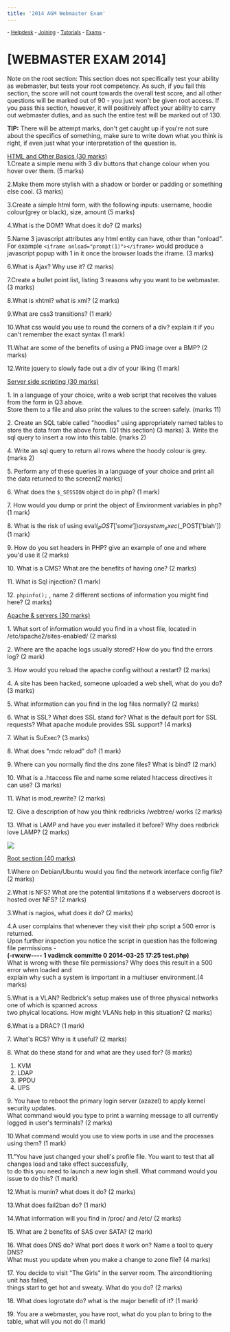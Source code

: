 ```yaml
---
title: '2014 AGM Webmaster Exam'
---
```


 <sub> - [Helpdesk](../../) - [Joining](../../joining) - [Tutorials](../../tutorials) - [Exams](../../exams) -</sub>
# [WEBMASTER EXAM 2014]

Note on the root section: This section does not specifically test your ability as webmaster, but tests your root competency. As such, if you fail this section, the score will not count towards the overall test score, and all other questions will be marked out of 90 - you just won't be given root access. If you pass this section, however, it will positively affect your ability to carry out webmaster duties, and as such the entire test will be marked out of 130.

**TIP:** There will be attempt marks, don't get caught up if you're not sure about the specifics of something, make sure to write down what you think is right, if even just what your interpretation of the question is.

<u>HTML and Other Basics (30 marks)</u>  
1.Create a simple menu with 3 div buttons that change colour when you hover over them. (5 marks)  

2.Make them more stylish with a shadow or border or padding or something else cool. (3 marks)  

3.Create a simple html form, with the following inputs: username, hoodie colour(grey or black), size, amount (5 marks)  

4.What is the DOM? What does it do? (2 marks)  

5.Name 3 javascript attributes any html entity can have, other than "onload".  
For example `<iframe onload="prompt(1)"></iframe>` would produce a javascript popup with 1 in it once the browser loads the iframe. (3 marks)  

6.What is Ajax? Why use it? (2 marks)  

7.Create a bullet point list, listing 3 reasons why you want to be webmaster.(3 marks)  

8.What is xhtml? what is xml? (2 marks)  

9.What are css3 transitions? (1 mark)  

10.What css would you use to round the corners of a div? explain it if you can't remember the exact syntax (1 mark)  

11.What are some of the benefits of using a PNG image over a BMP? (2 marks)  

12.Write jquery to slowly fade out a div of your liking (1 mark)  

<u>Server side scripting (30 marks)</u>

1\. In a language of your choice, write a web script that receives the values from the form in Q3 above.  
Store them to a file and also print the values to the screen safely. (marks 11)  

2\. Create an SQL table called "hoodies" using appropriately named tables to store the data from the above form. (Q1 this section) (3 marks) 3\. Write the sql query to insert a row into this table. (marks 2)  

4\. Write an sql query to return all rows where the hoody colour is grey. (marks 2)  

5\. Perform any of these queries in a language of your choice and print all the data returned to the screen(2 marks)  

6\. What does the `$_SESSION` object do in php? (1 mark)  

7\. How would you dump or print the object of Environment variables in php? (1 mark)  

8\. What is the risk of using eval($_POST['some']) or system_exec($_POST['blah']) (1 mark)  

9\. How do you set headers in PHP? give an example of one and where you'd use it (2 marks)  

10\. What is a CMS? What are the benefits of having one? (2 marks)  

11\. What is Sql injection? (1 mark)  

12\. `phpinfo();` , name 2 different sections of information you might find here? (2 marks)  

<u>Apache & servers (30 marks)</u>

1\. What sort of information would you find in a vhost file, located in /etc/apache2/sites-enabled/ (2 marks)  

2\. Where are the apache logs usually stored? How do you find the errors log? (2 mark)  

3\. How would you reload the apache config without a restart? (2 marks)  

4\. A site has been hacked, someone uploaded a web shell, what do you do? (3 marks)  

5\. What information can you find in the log files normally? (2 marks)  

6\. What is SSL? What does SSL stand for? What is the default port for SSL requests? What apache module provides SSL support? (4 marks)  

7\. What is SuExec? (3 marks)  

8\. What does "rndc reload" do? (1 mark)  

9\. Where can you normally find the dns zone files? What is bind? (2 mark)  

10\. What is a .htaccess file and name some related htaccess directives it can use? (3 marks)  

11\. What is mod_rewrite? (2 marks)  

12\. Give a description of how you think redbricks /webtree/ works (2 marks)  

13\. What is LAMP and have you ever installed it before? Why does redbrick love LAMP? (2 marks)  

![](http://www.redbrick.dcu.ie/~mak/lamp.png)

<u>Root section (40 marks)</u>

1.Where on Debian/Ubuntu would you find the network interface config file? (2 marks)  

2.What is NFS? What are the potential limitations if a webservers docroot is hosted over NFS? (2 marks)  

3.What is nagios, what does it do? (2 marks)  

4.A user complains that whenever they visit their php script a 500 error is returned.  
Upon further inspection you notice the script in question has the following file permissions -  
**(-rwxrw---- 1 vadimck committe 0 2014-03-25 17:25 test.php)**  
What is wrong with these file permissions? Why does this result in a 500 error when loaded and  
explain why such a system is important in a multiuser environment.(4 marks)  

5.What is a VLAN? Redbrick's setup makes use of three physical networks one of which is spanned across  
two phyical locations. How might VLANs help in this situation? (2 marks)  

6.What is a DRAC? (1 mark)  

7\. What's RCS? Why is it useful? (2 marks)  

8\. What do these stand for and what are they used for? (8 marks)  

1.  KVM
2.  LDAP
3.  IPPDU
4.  UPS

9\. You have to reboot the primary login server (azazel) to apply kernel security updates.  
What command would you type to print a warning message to all currently logged in user's terminals? (2 marks)  

10.What command would you use to view ports in use and the processes using them? (1 mark)  

11."You have just changed your shell's profile file. You want to test that all changes load and take effect successfully,  
to do this you need to launch a new login shell. What command would you issue to do this? (1 mark)  

12.What is munin? what does it do? (2 marks)  

13.What does fail2ban do? (1 mark)  

14.What information will you find in /proc/ and /etc/ (2 marks)  

15\. What are 2 benefits of SAS over SATA? (2 mark)  

16\. What does DNS do? What port does it work on? Name a tool to query DNS?  
What must you update when you make a change to zone file? (4 marks)  

17\. You decide to visit "The Girls" in the server room. The airconditioning unit has failed,  
things start to get hot and sweaty. What do you do? (2 marks)  

18\. What does logrotate do? what is the major benefit of it? (1 mark)  

19\. You are a webmaster, you have root, what do you plan to bring to the table, what will you not do (1 mark)
